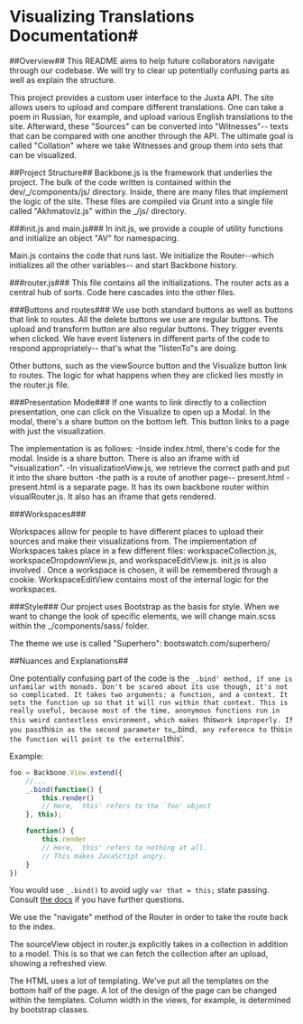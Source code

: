 # Visualizing Translations Documentation#

##Overview##
This README aims to help future collaborators navigate through our codebase.
We will try to clear up potentially confusing parts as well as explain the
structure.

This project provides a custom user interface to the Juxta API.
The site allows users to upload and compare different translations.
One can take a poem in Russian, for example, and upload various English
translations to the site. Afterward, these "Sources" can be converted into
"Witnesses"-- texts that can be compared with one another through the API.
The ultimate goal is called "Collation" where we take Witnesses and
group them into sets that can be visualized.


##Project Structure##
Backbone.js is the framework that underlies the project. The bulk of the code
written is contained within the dev/\_/components/js/ directory. Inside,
there are many files that implement the logic of the site. These files
are compiled via Grunt into a single file called "Akhmatoviz.js" within the \_/js/ directory.

###init.js and main.js###
In init.js, we provide a couple of utility functions and initialize an
object "AV" for namespacing.

Main.js contains the code that runs last. We initialize the Router--which 
initializes all the other variables-- and start Backbone history.

###router.js###
This file contains all the initializations. The router acts as a central
hub of sorts. Code here cascades into the other files.

###Buttons and routes###
We use both standard buttons as well as buttons that link to routes.
All the delete buttons we use are regular buttons. The upload and transform
button are also regular buttons. They trigger events when clicked. We have
event listeners in different parts of the code to respond appropriately--
that's what the "listenTo"s are doing.

Other buttons, such as the viewSource button and the Visualize button link
to routes. The logic for what happens when they are clicked lies mostly in
the router.js file.

###Presentation Mode###
If one wants to link directly to a collection presentation, one can click
on the Visualize to open up a Modal. In the modal, there's a share button
on the bottom left. This button links to a page with just the visualization.

The implementation is as follows:
-Inside index.html, there's code for the modal. Inside is a share button. There is also an iframe with id "visualization".
-In visualizationView.js, we retrieve the correct path and put it into the share button
-the path is a route of another page-- present.html
-present.html is a separate page. It has its own backbone router within visualRouter.js. It also has an iframe that gets rendered. 

###Workspaces###

Workspaces allow for people to have different places to upload their sources
and make their visualizations from. The implementation of Workspaces takes
place in a few different files: workspaceCollection.js, 
workspaceDropdownView.js, and workspaceEditView.js. init.js is also involved
. Once a workspace is chosen, it will be remembered through a cookie. 
WorkspaceEditView contains most of the internal logic for the workspaces.
 

###Style###
Our project uses Bootstrap as the basis for style. When we want to change the look of
specific elements, we will change main.scss within the \_/components/sass/ folder.

The theme we use is called "Superhero": bootswatch.com/superhero/


##Nuances and Explanations##

One potentially confusing part of the code is the `_.bind' method, if one is
unfamilar with monads. Don't be scared about its use though, it's not so
complicated. It takes two arguments: a function, and a context. It sets the
function up so that it will run within that context. This is really useful,
because most of the time, anonymous functions run in this weird contextless
environment, which makes `this` work improperly. If you pass `this` in
as the second parameter to `_.bind`, any reference to `this` in the
function will point to the external `this'.

Example:
```js
foo = Backbone.View.extend({
    //...
    _.bind(function() {
        this.render()
        // Here, `this' refers to the `foo' object
    }, this);

    function() {
        this.render
        // Here, `this' refers to nothing at all.
        // This makes JavaScript angry.
    }
})
```

You would use `_.bind()` to avoid ugly `var that = this;` state passing.
Consult [the docs](http://underscorejs.org/#bind) if you have further questions.


We use the "navigate" method of the Router in order to take the route back 
to the index.

The sourceView object in router.js explicitly takes in a collection in 
addition to a model. This is so that we can fetch the collection after
an upload, showing a refreshed view.

The HTML uses a lot of templating. We've put all the templates on the 
bottom half of the page. A lot of the design of the page can be changed
within the templates. Column width in the views, for example, is determined
by bootstrap classes.




